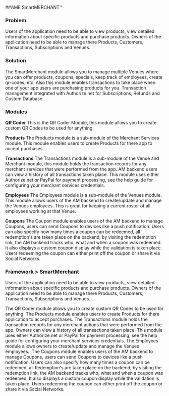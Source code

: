 ##AME SmartMERCHANT™

### Problem

Users of the application need to be able to view products, view detailed information about specific products and purchase products. Owners of the application need to be able to manage there Products, Customers, Transactions, Subscriptions and Venues.

### Solution

The SmartMerchant module allows you to manage multiple Venues where you can offer products, coupons, specials, keep track of employees, create qr-codes, etc. Also this module enables transactions to take place when one of your app users are purchasing products for you. Transaction management integrated with Authorize.net for Subscriptions, Refunds and Custom Database.

### Modules

**QR Coder**
This is the QR Coder Module, this module allows you to create custom QR Codes to be used for anything.

**Products**
The Products module is a sub-module of the Merchant Services module. This module enables users to create Products for there app to accept purchases.

**Transactions** 
The Transactions module is a sub-module of the Venue and Merchant module, this module holds the transaction records for any merchant services that were performed from the app. AM backend users can view a history of all transactions taken place. This module uses either Authorize.net or PayPal for payment processing, see the help guide for configuring your merchant services credentials.

**Employees** 
The Employees module is a sub-module of the Venues module. This module allows users of the AM backend to create/update and manage the Venues employees. This is great for keeping a current roster of all employees working at that Venue.

**Coupons** 
The Coupon module enables users of the AM backend to manage Coupons, users can send Coupons to devices like a push notification. Users can also specify how many times a coupon can be redeemed, all redemption's are taken place on the backend, by visiting the redemption link, the AM backend tracks who, what and when a coupon was redeemed. It also displays a custom coupon display while the validation is taken place. Users redeeming the coupon can either print off the coupon or share it via Social Networks.







### Framework > SmartMerchant

Users of the application need to be able to view products, view detailed information about specific products and purchase products. 
Owners of the application need to be able to manage there Products, Customers, Transactions, Subscriptions and Venues.


The QR Coder module allows you to create custom QR Codes to be used for anything. The Products module enables users to create Products for there application to accept purchases. The Transactions module holds the transaction records for any merchant actions that were performed from the app. Owners can view a history of all transactions taken place. This module uses either Authorize.net or PayPal for payment processing, see the help guide for configuring your merchant services credentials. The Employees module allows owners to create/update and manage the Venues employees.  The Coupons module enables users of the AM backend to manage Coupons, users can send Coupons to devices like a push notification. Users can also specify how many times a coupon can be redeemed, all Redemption's are taken place on the backend, by visiting the redemption link, the AM backend tracks who, what and when a coupon was redeemed. It also displays a custom coupon display while the validation is taken place. Users redeeming the coupon can either print off the coupon or share it via Social Networks.